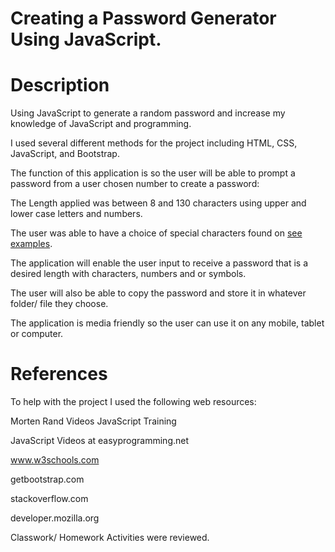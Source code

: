 # Creating a Password Generator Using JavaScript.

#  Description

Using JavaScript to generate a random password and increase my knowledge of JavaScript and programming.

I used several different methods for the project including HTML, CSS, JavaScript, and Bootstrap.

The function of this application is so the user will be able to prompt a password from a user chosen number to create a password:

The Length applied was between 8 and 130 characters using upper and lower case letters and numbers.

The user was able to have a choice of special characters found on [see examples](https://www.owasp.org/index.php/Password_special_characters).

The application will enable the user input to receive a password that is a desired length with characters, numbers and or symbols.

The user will also be able to copy the password and store it in whatever folder/ file they choose.

The application is media friendly so the user can use it on any mobile, tablet or computer.

# References

To help with the project I used the following web resources:

Morten Rand Videos  JavaScript Training

JavaScript Videos at easyprogramming.net

www.w3schools.com

getbootstrap.com

stackoverflow.com

developer.mozilla.org

Classwork/ Homework Activities were reviewed.